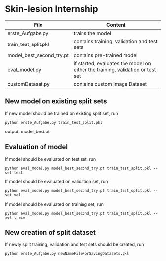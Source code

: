 # Skin-lesion Internship 

| File          | Content       |
| ------------- |-------------|
| erste_Aufgabe.py      | trains the model |
| train_test_split.pkl      | contains training, validation and test sets     |
| model_best_second_try.pt | contains pre-trained model      |
| eval_model.py |   if started, evaluates the model on either the training, validation or test set  |
| customDataset.py |  contains custom Image Dataset   |

## New model on existing split sets
If new model should be trained on existing split set, run
```
python erste_Aufgabe.py train_test_split.pkl
```
output: model_best.pt


## Evaluation of model
If model should be evaluated on test set, run 
```
python eval_model.py model_best_second_try.pt train_test_split.pkl --set test
```
If model should be evaluated on validation set, run 
```
python eval_model.py model_best_second_try.pt train_test_split.pkl --set val
```
If model should be evaluated on training set, run 
```
python eval_model.py model_best_second_try.pt train_test_split.pkl --set train
```



## New creation of split dataset
If newly split training, validation and test sets should be created, run
```
python erste_Aufgabe.py newNameFileForSavingDatasets.pkl
```


